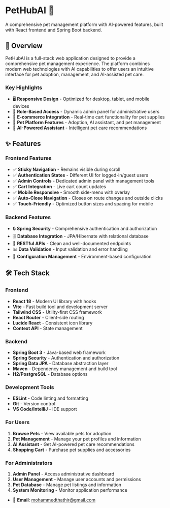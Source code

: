 # PetHubAI 🐾

A comprehensive pet management platform with AI-powered features, built with React frontend and Spring Boot backend.

## 🎯 Overview

PetHubAI is a full-stack web application designed to provide a comprehensive pet management experience. The platform combines modern web technologies with AI capabilities to offer users an intuitive interface for pet adoption, management, and AI-assisted pet care.

### Key Highlights

- 🖥️ **Responsive Design** - Optimized for desktop, tablet, and mobile devices
- 🔐 **Role-Based Access** - Dynamic admin panel for administrative users
- 🛒 **E-commerce Integration** - Real-time cart functionality for pet supplies
- 🐾 **Pet Platform Features** - Adoption, AI assistant, and pet management
- 🤖 **AI-Powered Assistant** - Intelligent pet care recommendations

## ✨ Features

### Frontend Features
- ✅ **Sticky Navigation** - Remains visible during scroll
- ✅ **Authentication States** - Different UI for logged-in/guest users
- ✅ **Admin Controls** - Dedicated admin panel with management tools
- ✅ **Cart Integration** - Live cart count updates
- ✅ **Mobile Responsive** - Smooth side-menu with overlay
- ✅ **Auto-Close Navigation** - Closes on route changes and outside clicks
- ✅ **Touch-Friendly** - Optimized button sizes and spacing for mobile

### Backend Features
- 🔒 **Spring Security** - Comprehensive authentication and authorization
- 🗄️ **Database Integration** - JPA/Hibernate with relational database
- 🔄 **RESTful APIs** - Clean and well-documented endpoints
- 📊 **Data Validation** - Input validation and error handling
- 🔧 **Configuration Management** - Environment-based configuration

## 🛠️ Tech Stack

### Frontend
- **React 18** - Modern UI library with hooks
- **Vite** - Fast build tool and development server
- **Tailwind CSS** - Utility-first CSS framework
- **React Router** - Client-side routing
- **Lucide React** - Consistent icon library
- **Context API** - State management

### Backend
- **Spring Boot 3** - Java-based web framework
- **Spring Security** - Authentication and authorization
- **Spring Data JPA** - Database abstraction layer
- **Maven** - Dependency management and build tool
- **H2/PostgreSQL** - Database options

### Development Tools
- **ESLint** - Code linting and formatting
- **Git** - Version control
- **VS Code/IntelliJ** - IDE support

### For Users
1. **Browse Pets** - View available pets for adoption
2. **Pet Management** - Manage your pet profiles and information
3. **AI Assistant** - Get AI-powered pet care recommendations
4. **Shopping Cart** - Purchase pet supplies and accessories

### For Administrators
1. **Admin Panel** - Access administrative dashboard
2. **User Management** - Manage user accounts and permissions
3. **Pet Database** - Manage pet listings and information
4. **System Monitoring** - Monitor application performance

- 📧 **Email**: mohammedthathir@gmail.com